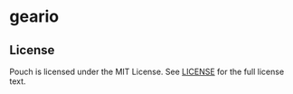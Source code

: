 # geario
 
## License

Pouch is licensed under the MIT License. See [LICENSE](https://github.com/wzshiming/geario/blob/master/LICENSE) for the full license text.
